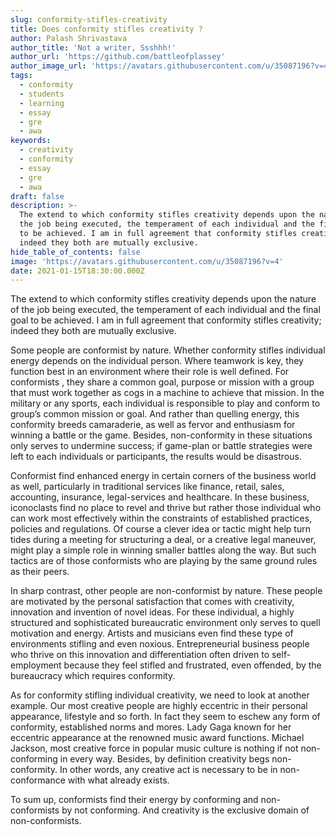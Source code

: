 ```yaml
---
slug: conformity-stifles-creativity
title: Does conformity stifles creativity ?
author: Palash Shrivastava
author_title: 'Not a writer, Ssshhh!'
author_url: 'https://github.com/battleofplassey'
author_image_url: 'https://avatars.githubusercontent.com/u/35087196?v=4'
tags:
  - conformity
  - students
  - learning
  - essay
  - gre
  - awa
keywords:
  - creativity
  - conformity
  - essay
  - gre
  - awa
draft: false
description: >-
  The extend to which conformity stifles creativity depends upon the nature of
  the job being executed, the temperament of each individual and the final goal
  to be achieved. I am in full agreement that conformity stifles creativity;
  indeed they both are mutually exclusive.
hide_table_of_contents: false
image: 'https://avatars.githubusercontent.com/u/35087196?v=4'
date: 2021-01-15T18:30:00.000Z
---
```


The extend to which conformity stifles creativity depends upon the nature of the job being executed, the temperament of each individual and the final goal to be achieved. I am in full agreement that conformity stifles creativity; indeed they both are mutually exclusive. <!--truncate-->

Some people are conformist by nature. Whether conformity stifles individual energy depends on the individual person. Where teamwork is key, they function best in an environment where their role is well defined. For conformists , they share a common goal, purpose or mission with a group that must work together as cogs in a machine to achieve that mission. In the military or any sports, each individual is responsible to play and conform to group’s common mission or goal. And rather than quelling energy, this conformity breeds camaraderie, as well as fervor and enthusiasm for winning a battle or the game. Besides, non-conformity in these situations only serves to undermine success; if game-plan or battle strategies were left to each individuals or participants, the results would be disastrous.

Conformist find enhanced energy in certain corners of the business world as well, particularly in traditional services like finance, retail, sales, accounting, insurance, legal-services and healthcare. In these business, iconoclasts find no place to revel and thrive but rather those individual who can work most effectively within the constraints of established practices, policies and regulations. Of course a clever idea or tactic might help turn tides during a meeting for structuring a deal, or a creative legal maneuver, might play a simple role in winning smaller battles along the way. But such tactics are of those conformists who are playing by the same ground rules as their peers.

In sharp contrast, other people are non-conformist by nature. These people are motivated by the personal satisfaction that comes with creativity, innovation and invention of novel ideas. For these individual, a highly structured and sophisticated bureaucratic environment only serves to quell motivation and energy. Artists and musicians even find these type of environments stifling and even noxious. Entrepreneurial business people who thrive on this innovation and differentiation often driven to self-employment because they feel stifled and frustrated, even offended, by the bureaucracy which requires conformity.

As for conformity stifling individual creativity, we need to look at another example. Our most creative people are highly eccentric in their personal appearance, lifestyle and so forth. In fact they seem to eschew any form of conformity, established norms and mores.   Lady Gaga known for her eccentric appearance at the renowned music award functions. Michael Jackson, most creative force in popular music culture is nothing if not non-conforming in every way. Besides, by definition creativity begs non-conformity. In other words, any creative act is necessary to be in non-conformance with what already exists.

To sum up, conformists find their energy by conforming and non-conformists by not conforming. And creativity is the exclusive domain of non-conformists.
